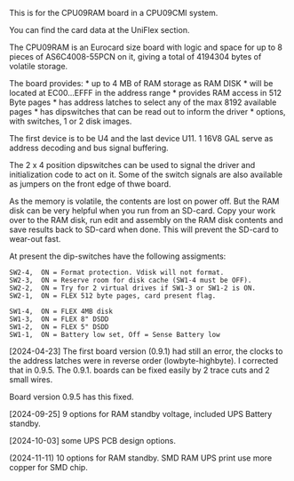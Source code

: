 
This is for the CPU09RAM board in a CPU09CMI system.

You can find the card data at the UniFlex section.


The CPU09RAM is an Eurocard size board with logic and space for up to 8 pieces 
of AS6C4008-55PCN on it, giving a total of 4194304 bytes of volatile storage.

The board provides:
    * up to 4 MB of RAM storage as RAM DISK
    * will be located at EC00...EFFF in the address range
    * provides RAM access in 512 Byte pages
    * has address latches to select any of the max 8192 available pages
    * has dipswitches that can be read out to inform the driver
    * options, with switches, 1 or 2 disk images. 
  

The first device is to be U4 and the last device U11.
1 16V8 GAL serve as address decoding and bus signal buffering.

The 2 x 4 position dipswitches can be used to signal the driver and initialization
code to act on it. Some of the switch signals are also available as jumpers on the 
front edge of thwe board.

As the memory is volatile, the contents are lost on power off. But the RAM disk
can be very helpful when you run from an SD-card. Copy your work over to the RAM disk,
run edit and assembly on the RAM disk contents and save results back to SD-card 
when done. This will prevent the SD-card to wear-out fast.


At present the dip-switches have the following assigments:

    SW2-4,  ON = Format protection. Vdisk will not format.
    SW2-3,  ON = Reserve room for disk cache (SW1-4 must be OFF). 
    SW2-2,  ON = Try for 2 virtual drives if SW1-3 or SW1-2 is ON. 
    SW2-1,  ON = FLEX 512 byte pages, card present flag.

    SW1-4,  ON = FLEX 4MB disk
    SW1-3,  ON = FLEX 8" DSDD
    SW1-2,  ON = FLEX 5" DSDD
    SW1-1,  ON = Battery low set, Off = Sense Battery low 

[2024-04-23] The first board version (0.9.1) had still an error, the clocks to the address
latches were in reverse order (lowbyte-highbyte).
I corrected that in 0.9.5. The 0.9.1. boards can be fixed easily by 2 trace cuts and 2 small wires.

Board version 0.9.5 has this fixed.

[2024-09-25] 9 options for RAM standby voltage,
             included UPS Battery standby.

[2024-10-03] some UPS PCB design options.

(2024-11-11) 10 options for RAM standby.
             SMD RAM UPS print use more copper for SMD chip.

